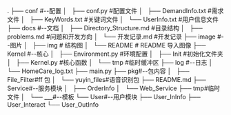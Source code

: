 .
├── conf #--配置
│   ├── conf.py #配置文件
│   ├── DemandInfo.txt #需求文件
│   ├── KeyWords.txt #关键词文件
│   └── UserInfo.txt #用户信息文件
├── docs #--文档
│   ├── Directory_Structure.md #目录结构
│   ├── problems.md #问题和开发方向
│   └── 开发记录.md #开发记录
├── image #--图片
│   ├── img # 结构图
│   └── README # README 导入图像
├── Kernel #--核心
│   ├── Environment.py #环境配置
│   ├── Init #初始化文件夹
│   ├── Kernel.py #核心函数
│   └── tmp #临时缓冲区
├── log #--日志
│   └── HomeCare_log.txt
├── main.py
├── pkg#--包内容
│   ├── File_Filter#ff 包
│   └── yuyin_files#语音识别包
├── README.md
├── Service#--服务模块
│   ├── OrderInfo
│   └── Web_Service
├── tmp#临时文件
│   └── \_\_\_#--模板
└── User#--用户模块
├── User_InInfo
├── User_Interact
└── User_OutInfo
